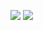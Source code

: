 [![](https://poggit.pmmp.io/shield.api/CombatLogger)](https://poggit.pmmp.io/p/CombatLogger) [![](https://poggit.pmmp.io/shield.api/ExplosiveArrows)](https://poggit.pmmp.io/p/ExplosiveArrows)
